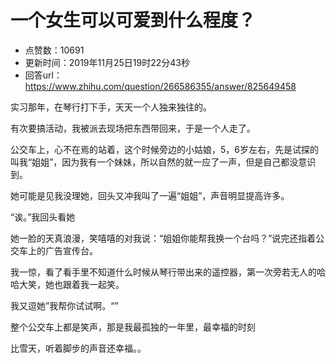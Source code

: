 # 一个女生可以可爱到什么程度？
- 点赞数：10691
- 更新时间：2019年11月25日19时22分43秒
- 回答url：https://www.zhihu.com/question/266586355/answer/825649458
<body>
 <p data-pid="_LpRLA2-">实习那年，在琴行打下手，天天一个人独来独往的。</p>
 <p data-pid="mPHGwuNr">有次要搞活动，我被派去现场把东西带回来，于是一个人走了。</p>
 <p data-pid="VWUH9tQe">公交车上，心不在焉的站着，这个时候旁边的小姑娘，5，6岁左右，先是试探的叫我“姐姐”，因为我有一个妹妹，所以自然的就一应了一声，但是自己都没意识到。</p>
 <p data-pid="LQHmQH0I">她可能是见我没理她，回头又冲我叫了一遍“姐姐”，声音明显提高许多。</p>
 <p data-pid="9Iay0CDd">“诶。”我回头看她</p>
 <p data-pid="au9Wlpkw">她一脸的天真浪漫，笑嘻嘻的对我说：“姐姐你能帮我换一个台吗？”说完还指着公交车上的广告宣传台。</p>
 <p data-pid="tIHMR5Uq">我一惊，看了看手里不知道什么时候从琴行带出来的遥控器，第一次旁若无人的哈哈大笑，她也跟着我一起笑。</p>
 <p data-pid="2Jf4PmPv">我又逗她”我帮你试试啊。“”</p>
 <p data-pid="DNKqKEfw">整个公交车上都是笑声，那是我最孤独的一年里，最幸福的时刻</p>
 <p data-pid="_mQ2SnGs">比雪天，听着脚步的声音还幸福。。</p>
</body>